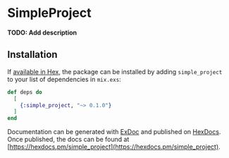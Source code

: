 # SimpleProject

**TODO: Add description**

## Installation

If [available in Hex](https://hex.pm/docs/publish), the package can be installed
by adding `simple_project` to your list of dependencies in `mix.exs`:

```elixir
def deps do
  [
    {:simple_project, "~> 0.1.0"}
  ]
end
```

Documentation can be generated with [ExDoc](https://github.com/elixir-lang/ex_doc)
and published on [HexDocs](https://hexdocs.pm). Once published, the docs can
be found at [https://hexdocs.pm/simple_project](https://hexdocs.pm/simple_project).

